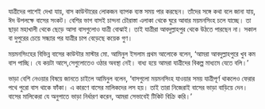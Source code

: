 যাত্রীদের পাশেই দেখা যায়, বাস কাউন্টারের লোকজন ব্যাপক ব্যস্ত সময় পার করছেন। তাঁদের সঙ্গে কথা বলে জানা যায়, ঈদ উপলক্ষে বাসের সংকট। বেশির ভাগ বাসই চান্দনা চৌরাস্তা এলাকা থেকে ঘুরে আবার ময়মনসিংহ চলে যাচ্ছে। তা ছাড়া মহাখালী থেকে ছেড়ে আসা বাসগুলোও যাত্রী বোঝাই। তাই যাত্রীরা আবদুল্লাহপুর থেকে উঠতে পারছেন না। সকাল বা দুপুরের চেয়ে সন্ধ্যার পর যাত্রীর চাপ বেড়েছে কয়েক গুণ।

ময়মনসিংহের বিভিন্ন বাসের কাউন্টার মাস্টার মো. আমিনুল ইসলাম প্রথম আলোকে বলেন, ‘আমরা আবদুল্লাহপুরে খুব কম বাস পাচ্ছি। যে কয়টা আসে,সেগুলোতেও ওঠার অবস্থা নেই। বাধ্য হয়ে আমরা যাত্রীদের বিকল্প মাধ্যমে যেতে বলি।’

ভাড়া বেশি নেওয়ার বিষয়ে জানতে চাইলে আমিনুল বলেন, ‘বাসগুলো ময়মনসিংহ যাওয়ার সময় যাত্রীপূর্ণ থাকলেও ফেরার পথে পুরো বাস থাকে ফাঁকা। এ কারণে বাসের মালিকদের লস হয়। তাই তারা নিজেরাই বাসের ভাড়া বাড়িয়ে দেন। বাসের মালিকেরা যে অনুপাতে ভাড়া নির্ধারণ করেন, আমরা সেভাবেই টিকিট বিক্রি করি।’
